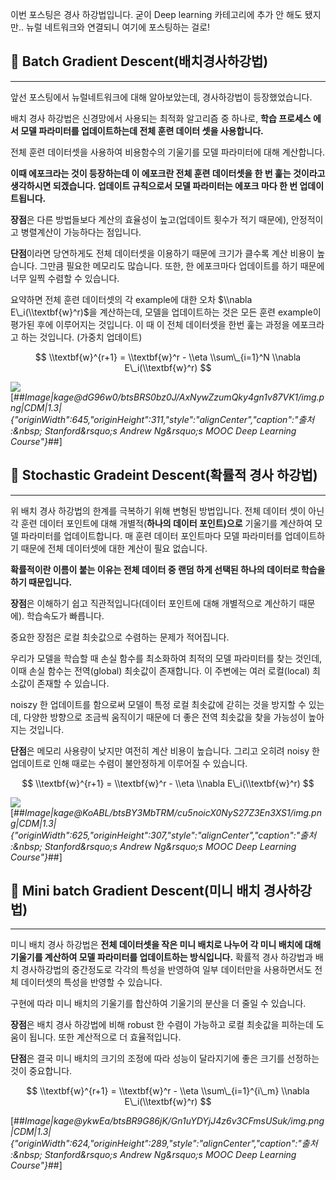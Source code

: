 이번 포스팅은 경사 하강법입니다. 굳이 Deep learning 카테고리에 추가 안 해도 됐지만.. 뉴럴 네트워크와 연결되니 여기에 포스팅하는 걸로!

## 📌 Batch Gradient Descent(배치경사하강법)

---

앞선 포스팅에서 뉴럴네트워크에 대해 알아보았는데, 경사하강법이 등장했었습니다.

배치 경사 하강법은 신경망에서 사용되는 최적화 알고리즘 중 하나로, **학습 프로세스 에서 모델 파라미터를 업데이트하는데 전체 훈련 데이터 셋을 사용합니다.**

전체 훈련 데이터셋을 사용하여 비용함수의 기울기를 모델 파라미터에 대해 계산합니다.

**이때 에포크라는 것이 등장하는데 이 에포크란 전체 훈련 데이터셋을 한 번 훑는 것이라고 생각하시면 되겠습니다. 업데이트 규칙으로서 모델 파라미터는 에포크 마다 한 번 업데이트됩니다.**

**장점**은 다른 방법들보다 계산의 효율성이 높고(업데이트 횟수가 적기 때문에), 안정적이고 병렬계산이 가능하다는 점입니다.

**단점**이라면 당연하게도 전체 데이터셋을 이용하기 때문에 크기가 클수록 계산 비용이 높습니다. 그만큼 필요한 메모리도 많습니다. 또한, 한 에포크마다 업데이트를 하기 때문에 너무 일찍 수렴할 수 있습니다.

요약하면 전체 훈련 데이터셋의 각 example에 대한 오차 $\\nabla E\_i(\\textbf{w}^r)$을 계산하는데, 모델을 업데이트하는 것은 모든 훈련 example이 평가된 후에 이루어지는 것입니다. 이 때 이 전체 데이터셋을 한번 훑는 과정을 에포크라고 하는 것입니다. (가중치 업데이트)

$$  
\\textbf{w}^{r+1} = \\textbf{w}^r - \\eta \\sum\_{i=1}^N \\nabla E\_i(\\textbf{w}^r)  
$$

![](file://C:%5CUsers%5Catlsw%5CAppData%5CRoaming%5Cmarktext%5Cimages%5C2023-12-13-19-39-33-image.png?msec=1702463973521)[##_Image|kage@dG96w0/btsBRS0bz0J/AxNywZzumQky4gn1v87VK1/img.png|CDM|1.3|{"originWidth":645,"originHeight":311,"style":"alignCenter","caption":"출처 :&amp;nbsp; Stanford&amp;rsquo;s Andrew Ng&amp;rsquo;s MOOC Deep Learning Course"}_##]

## 📌 Stochastic Gradeint Descent(확률적 경사 하강법)

---

위 배치 경사 하강법의 한계를 극복하기 위해 변형된 방법입니다. 전체 데이터 셋이 아닌 각 훈련 데이터 포인트에 대해 개별적(**하나의 데이터 포인트)으로** 기울기를 계산하여 모델 파라미터를 업데이트합니다. 매 훈련 데이터 포인트마다 모델 파라미터를 업데이트하기 때문에 전체 데이터셋에 대한 계산이 필요 없습니다.

**확률적이란 이름이 붙는 이유는 전체 데이터 중 랜덤 하게 선택된 하나의 데이터로 학습을 하기 때문입니다.**

**장점**은 이해하기 쉽고 직관적입니다(데이터 포인트에 대해 개별적으로 계산하기 때문에). 학습속도가 빠릅니다.

중요한 장점은 로컬 최솟값으로 수렴하는 문제가 적어집니다.

우리가 모델을 학습할 때 손실 함수를 최소화하여 최적의 모델 파라미터를 찾는 것인데, 이때 손실 함수는 전역(global) 최솟값이 존재합니다. 이 주변에는 여러 로컬(local) 최소값이 존재할 수 있습니다.

noiszy 한 업데이트를 함으로써 모델이 특정 로컬 최솟값에 갇히는 것을 방지할 수 있는데, 다양한 방향으로 조금씩 움직이기 때문에 더 좋은 전역 최솟값을 찾을 가능성이 높아지는 것입니다.

**단점**은 메모리 사용량이 낮지만 여전히 계산 비용이 높습니다. 그리고 오히려 noisy 한 업데이트로 인해 때로는 수렴이 불안정하게 이루어질 수 있습니다.

$$  
\\textbf{w}^{r+1} = \\textbf{w}^r - \\eta \\nabla E\_i(\\textbf{w}^r)  
$$

![](file://C:%5CUsers%5Catlsw%5CAppData%5CRoaming%5Cmarktext%5Cimages%5C2023-12-13-19-39-42-image.png?msec=1702463982339)[##_Image|kage@KoABL/btsBY3MbTRM/cu5noicX0NyS27Z3En3XS1/img.png|CDM|1.3|{"originWidth":625,"originHeight":307,"style":"alignCenter","caption":"출처 :&amp;nbsp; Stanford&amp;rsquo;s Andrew Ng&amp;rsquo;s MOOC Deep Learning Course"}_##]

## 📌 Mini batch Gradient Descent(미니 배치 경사하강법)

---

미니 배치 경사 하강법은 **전체 데이터셋을 작은 미니 배치로 나누어 각 미니 배치에 대해 기울기를 계산하여 모델 파라미터를 업데이트하는 방식입니다.** 확률적 경사 하강법과 배치 경사하강법의 중간정도로 각각의 특성을 반영하여 일부 데이터만을 사용하면서도 전체 데이터셋의 특성을 반영할 수 있습니다.

구현에 따라 미니 배치의 기울기를 합산하여 기울기의 분산을 더 줄일 수 있습니다.

**장점**은 배치 경사 하강법에 비해 robust 한 수렴이 가능하고 로컬 최솟값을 피하는데 도움이 됩니다. 또한 계산적으로 더 효율적입니다.

**단점**은 결국 미니 배치의 크기의 조정에 따라 성능이 달라지기에 좋은 크기를 선정하는 것이 중요합니다.

$$  
\\textbf{w}^{r+1} = \\textbf{w}^r - \\eta \\sum\_{i=1}^{i\_m} \\nabla E\_i(\\textbf{w}^r)  
$$

[##_Image|kage@ykwEa/btsBR9G86jK/Gn1uYDYjJ4z6v3CFmsUSuk/img.png|CDM|1.3|{"originWidth":624,"originHeight":289,"style":"alignCenter","caption":"출처 :&amp;nbsp; Stanford&amp;rsquo;s Andrew Ng&amp;rsquo;s MOOC Deep Learning Course"}_##]
